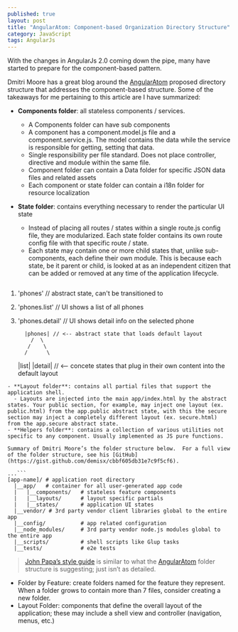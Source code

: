 ```yaml
---
published: true
layout: post
title: "AngularAtom: Component-based Organization Directory Structure"
category: JavaScript
tags: AngularJs
---
```




With the changes in AngularJs 2.0 coming down the pipe, many have started to prepare for the component-based pattern. 

Dmitri Moore has a great blog around the [AngularAtom](http://demisx.github.io/angularjs/atom/component-feature-based-organization/2014/12/13/angular-1-component-organization-4.html) proposed directory structure that addresses the component-based structure. Some of the takeaways for me pertaining to this article are I have summarized:

- **Components folder**: all stateless components / services.
  - A Components folder can have sub components
  - A component has a component.model.js file and a component.service.js.  The model contains the data while the service is responsible for getting, setting that data.
  - Single responsibility per file standard.  Does not place controller, directive and module within the same file.
  - Component folder can contain a Data folder for specific JSON data files and related assets
  - Each component or state folder can contain a i18n folder for resource localization
- **State folder**: contains everything necessary to render the particular UI state
  - Instead of placing all routes / states within a single route.js config file, they are modularized.  Each state folder contains its own route config file with that specific route / state.
  - Each state may contain one or more child states that, unlike sub-components, each define their own module.  This is because each state, be it parent or child, is looked at as an independent citizen that can be added or removed at any time of the application lifecycle.

  ```
1. 'phones'         // abstract state, can't be transitioned to
2. 'phones.list'    // UI shows a list of all phones
3. 'phones.detail'  // UI shows detail info on the selected phone
 
         |phones| // <-- abstract state that loads default layout
           /  \
          /    \
         /      \
      |list|  |detail| // <-- concete states that plug in their own content into the default layout
```
- **Layout folder**: contains all partial files that support the application shell. 
  - Layouts are injected into the main app/index.html by the abstract states. Your public section, for example, may inject one layout (ex. public.html) from the app.public abstract state, with this the secure section may inject a completely different layout (ex. secure.html) from the app.secure abstract state.
- **Helpers folder**: contains a collection of various utilities not specific to any component. Usually implemented as JS pure functions.

Summary of Dmitri Moore’s the folder structure below.  For a full view of the folder structure, see his [GitHub](https://gist.github.com/demisx/cbbf605db31e7c9f5cf6).

...```
[app-name]/ # application root directory
  |__app/   # container for all user-generated app code
  |   |__components/   # stateless feature components
  |   |__layouts/      # layout specific partials
  |   |__states/       # application UI states
  |__vendor/ # 3rd party vendor client libraries global to the entire app
  |__config/           # app related configuration
  |__node_modules/     # 3rd party vendor node.js modules global to the entire app
  |__scripts/          # shell scripts like Glup tasks
  |__tests/            # e2e tests
```
>[John Papa’s style guide](https://github.com/johnpapa/angular-styleguide#folders-by-feature-structure) is similar to what the [AngularAtom](https://gist.github.com/demisx/cbbf605db31e7c9f5cf6) folder structure is suggesting; just isn’t as detailed.

- Folder by Feature: create folders named for the feature they represent. When a folder grows to contain more than 7 files, consider creating a new folder.
- Layout Folder: components that define the overall layout of the application; these may include a shell view and controller (navigation, menus, etc.)
